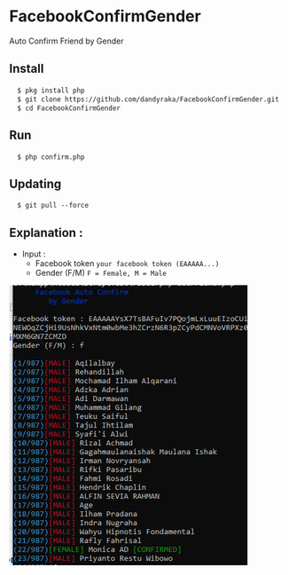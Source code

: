 # FacebookConfirmGender
Auto Confirm Friend by Gender

## Install
      $ pkg install php
      $ git clone https://github.com/dandyraka/FacebookConfirmGender.git
      $ cd FacebookConfirmGender

## Run
      $ php confirm.php

## Updating
      $ git pull --force

## Explanation :
- Input :
    - Facebook token `your facebook token (EAAAAA...)`
    - Gender (F/M) `F = Female, M = Male`

![Alt text](Screenshot_12.png "Example")
